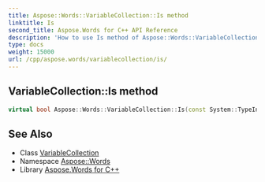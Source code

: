 ```yaml
---
title: Aspose::Words::VariableCollection::Is method
linktitle: Is
second_title: Aspose.Words for C++ API Reference
description: 'How to use Is method of Aspose::Words::VariableCollection class in C++.'
type: docs
weight: 15000
url: /cpp/aspose.words/variablecollection/is/
---
```

## VariableCollection::Is method




```cpp
virtual bool Aspose::Words::VariableCollection::Is(const System::TypeInfo &target) const override
```

## See Also

* Class [VariableCollection](../)
* Namespace [Aspose::Words](../../)
* Library [Aspose.Words for C++](../../../)
